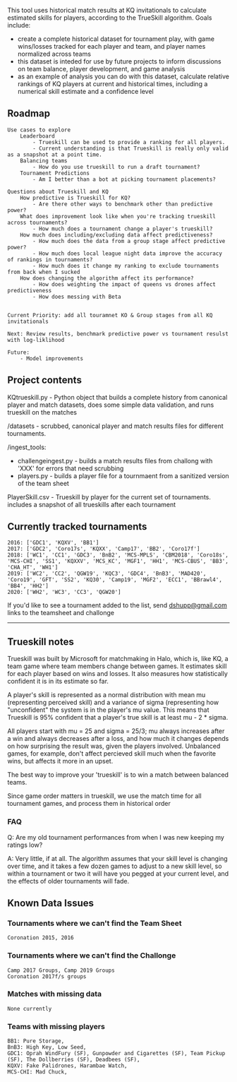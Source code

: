 This tool uses historical match results at KQ invitationals to calculate estimated skills for players, according to the TrueSkill algorithm. Goals include: 
- create a complete historical dataset for tournament play, with game wins/losses tracked for each player and team, and player names normalized across teams
- this dataset is inteded for use by future projects to inform discussions on team balance, player development, and game analysis
- as an example of analysis you can do with this dataset, calculate relative rankings of KQ players at current and historical times, including a numerical skill estimate and a confidence level

## Roadmap

    Use cases to explore
        Leaderboard 
            - Trueskill can be used to provide a ranking for all players.
            - Current understanding is that Trueskill is really only valid as a snapshot at a point time.   
        Balancing teams 
            - How do you use trueskill to run a draft tournament?
        Tournament Predictions
            - Am I better than a bot at picking tournament placements?     
    
    Questions about Trueskill and KQ
        How predictive is Trueskill for KQ?
            - Are there other ways to benchmark other than predictive power?                  
        What does improvement look like when you're tracking trueskill across tournaments? 
            - How much does a tournament change a player's trueskill?
        How much does including/excluding data affect predictiveness?
            - How much does the data from a group stage affect predictive power?
            - How much does local league night data improve the accuracy of rankings in tournaments?
            - How much does it change my ranking to exclude tournaments from back when I sucked
        How does changing the algorithm affect its performance? 
            - How does weighting the impact of queens vs drones affect predictiveness
            - How does messing with Beta
            
            
    Current Priority: add all touramnet KO & Group stages from all KQ invitationals
    
    Next: Review results, benchmark predictive power vs tournament resulst with log-liklihood
    
    Future:
        - Model improvements
        

## Project contents 

KQtrueskill.py - Python object that builds a complete history from canonical player and match datasets, does some simple data validation, and runs trueskill on the matches

/datasets - scrubbed, canonical player and match results files for different tournaments.  

/ingest_tools: 
- challengeingest.py - builds a match results files from challong with 'XXX' for errors that need scrubbing  
- players.py - builds a player file for a tournmaent from a sanitized version of the team sheet 

PlayerSkill.csv - Trueskill by player for the current set of tournaments. includes a snapshot of all trueskills after each tournament


## Currently tracked tournaments
    2016: ['GDC1', 'KQXV', 'BB1']
    2017: ['GDC2', 'Coro17s', 'KQXX', 'Camp17', 'BB2', 'Coro17f']
    2018: ['WC1', 'CC1', 'GDC3', 'BnB2', 'MCS-MPLS', 'CBM2018', 'Coro18s', 'MCS-CHI', 'SS1', 'KQXXV', 'MCS_KC', 'MGF1', 'HH1', 'MCS-CBUS', 'BB3', 'CHA_HT', 'WH1']
    2019: ['WC2', 'CC2', 'QGW19', 'KQC3', 'GDC4', 'BnB3', 'MAD420', 'Coro19', 'GFT', 'SS2', 'KQ30', 'Camp19', 'MGF2', 'ECC1', 'BBrawl4', 'BB4', 'HH2']
    2020: ['WH2', 'WC3', 'CC3', 'QGW20']
    
If you'd like to see a tournament added to the list, send dshupp@gmail.com links to the teamsheet and challonge

***
## Trueskill notes
Trueskill was built by Microsoft for matchmaking in Halo, which is, like KQ, a team game where team members change between games.  It estimates skill for each player based on wins and losses. It also measures how statistically confident it is in its estimate so far.    

A player's skill is represented as a normal distribution with mean mu (representing perceived skill) and a variance of sigma (representing how "unconfident" the system is in the player's mu value. This means that Trueskill is 95% confident that a player's true skill is at least mu - 2 * sigma.  

All players start with mu = 25 and sigma = 25/3; mu always increases after a win and always decreases after a loss, and how much it changes depends on how surprising the result was, given the players involved. Unbalanced games, for example, don't affect percieved skill much when the favorite wins, but affects it more in an upset.

The best way to improve your 'trueskill' is to win a match between balanced teams.  

Since game order matters in trueskill, we use the match time for all tournament games, and process them in historical order

### FAQ
Q: Are my old tournament performances from when I was new keeping my ratings low? 

A: Very little, if at all. The algorithm assumes that your skill level is changing over time, 
and it takes a few dozen games to adjust to a new skill level, so within a tournament or two 
it will have you pegged at your current level, and the effects of older tournaments will fade.

## Known Data Issues
### Tournaments where we can't find the Team Sheet
    Coronation 2015, 2016
### Tournaments where we can't find the Challonge
    Camp 2017 Groups, Camp 2019 Groups
    Coronation 2017f/s groups
### Matches with missing data
    None currently
    
### Teams with missing players

    BB1: Pure Storage, 
    BnB3: High Key, Low Seed, 
    GDC1: Oprah WindFury (SF), Gunpowder and Cigarettes (SF), Team Pickup (SF), The Dollberries (SF), Deadbees (SF), 
    KQXV: Fake Palidrones, Harambae Watch, 
    MCS-CHI: Mad Chuck, 